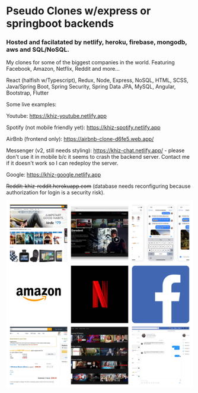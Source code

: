 # Pseudo Clones w/express or springboot backends
### Hosted and facilatated by netlify, heroku, firebase, mongodb, aws and SQL/NoSQL.

My clones for some of the biggest companies in the world.  Featuring Facebook, Amazon, Netflix, Reddit and more...

React (halfish w/Typescript), Redux, Node, Express, NoSQL, HTML, SCSS, Java/Spring
Boot, Spring Security, Spring Data JPA, MySQL, Angular, Bootstrap, Flutter

Some live examples:

Youtube: https://khiz-youtube.netlify.app

Spotify (not mobile friendly yet): https://khiz-spotify.netlify.app

AirBnb (frontend only): https://airbnb-clone-d6fe5.web.app/

Messenger (v2, still needs styling): https://khiz-chat.netlify.app/ - please don't use it in mobile b/c it seems to crash the backend server.  Contact me if it doesn't work so I can redeploy the server.

Google: https://khiz-google.netlify.app

~~Reddit: khiz-reddit.herokuapp.com~~ (database needs reconfiguring because authorization for login is a security risk).

![Collage](/faang-clones-collage.jpg)
